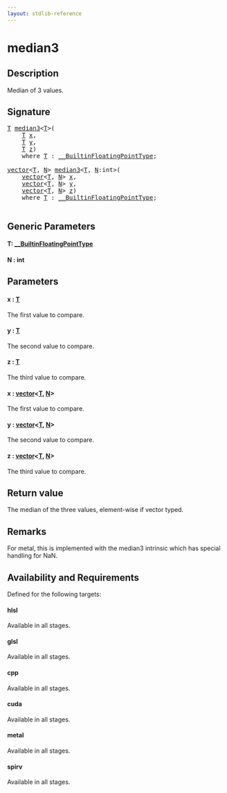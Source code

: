 ```yaml
---
layout: stdlib-reference
---
```


# median3

## Description

Median of 3 values.



## Signature 

<pre>
<a href="median3.html#typeparam-T" class="code_type">T</a> <a href="median3.html">median3</a>&lt;<a href="median3.html#typeparam-T" class="code_type">T</a>&gt;(
    <a href="median3.html#typeparam-T" class="code_type">T</a> <a href="median3.html#decl-x" class="code_param">x</a>,
    <a href="median3.html#typeparam-T" class="code_type">T</a> <a href="median3.html#decl-y" class="code_param">y</a>,
    <a href="median3.html#typeparam-T" class="code_type">T</a> <a href="median3.html#decl-z" class="code_param">z</a>)
    <span class='code_keyword'>where</span> <a href="median3.html#typeparam-T" class="code_type">T</a> : <a href="../interfaces/0_builtinfloatingpointtype-029hm/index.html" class="code_type">__BuiltinFloatingPointType</a>;

<a href="../types/vector/index.html" class="code_type">vector</a>&lt;<a href="median3.html#typeparam-T" class="code_type">T</a>, <a href="median3.html#decl-N" class="code_var">N</a>&gt; <a href="median3.html">median3</a>&lt;<a href="median3.html#typeparam-T" class="code_type">T</a>, <a href="median3.html#decl-N" class="code_var">N</a>:<span class="code_keyword">int</span>&gt;(
    <a href="../types/vector/index.html" class="code_type">vector</a>&lt;<a href="median3.html#typeparam-T" class="code_type">T</a>, <a href="median3.html#decl-N" class="code_var">N</a>&gt; <a href="median3.html#decl-x" class="code_param">x</a>,
    <a href="../types/vector/index.html" class="code_type">vector</a>&lt;<a href="median3.html#typeparam-T" class="code_type">T</a>, <a href="median3.html#decl-N" class="code_var">N</a>&gt; <a href="median3.html#decl-y" class="code_param">y</a>,
    <a href="../types/vector/index.html" class="code_type">vector</a>&lt;<a href="median3.html#typeparam-T" class="code_type">T</a>, <a href="median3.html#decl-N" class="code_var">N</a>&gt; <a href="median3.html#decl-z" class="code_param">z</a>)
    <span class='code_keyword'>where</span> <a href="median3.html#typeparam-T" class="code_type">T</a> : <a href="../interfaces/0_builtinfloatingpointtype-029hm/index.html" class="code_type">__BuiltinFloatingPointType</a>;

</pre>

## Generic Parameters

####  <a id="typeparam-T"></a>T: [\_\_BuiltinFloatingPointType](../interfaces/0_builtinfloatingpointtype-029hm/index)
####  <a id="decl-N"></a>N  : int

## Parameters

####  <a id="decl-x"></a>x  : [T](median3#typeparam-T)
The first value to compare.

####  <a id="decl-y"></a>y  : [T](median3#typeparam-T)
The second value to compare.

####  <a id="decl-z"></a>z  : [T](median3#typeparam-T)
The third value to compare.

####  <a id="decl-x"></a>x  : [vector](../types/vector/index)\<[T](../types/vector/index#typeparam-T), [N](../types/vector/index#decl-N)\>
The first value to compare.

####  <a id="decl-y"></a>y  : [vector](../types/vector/index)\<[T](../types/vector/index#typeparam-T), [N](../types/vector/index#decl-N)\>
The second value to compare.

####  <a id="decl-z"></a>z  : [vector](../types/vector/index)\<[T](../types/vector/index#typeparam-T), [N](../types/vector/index#decl-N)\>
The third value to compare.


## Return value
The median of the three values, element-wise if vector typed.

## Remarks
For metal, this is implemented with the median3 intrinsic which has special handling for NaN.


## Availability and Requirements

Defined for the following targets:

#### hlsl
Available in all stages.

#### glsl
Available in all stages.

#### cpp
Available in all stages.

#### cuda
Available in all stages.

#### metal
Available in all stages.

#### spirv
Available in all stages.



